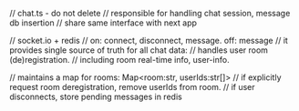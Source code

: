 // chat.ts - do not delete
// responsible for handling chat session, message db insertion
// share same interface with next app

// socket.io + redis
// on: connect, disconnect, message. off: message
// it provides single source of truth for all chat data:
// handles user room (de)registration.
// including room real-time info, user-info.

// maintains a map for rooms: Map<room:str, userIds:str[]>
// if explicitly request room deregistration, remove userIds from room.
// if user disconnects, store pending messages in redis
